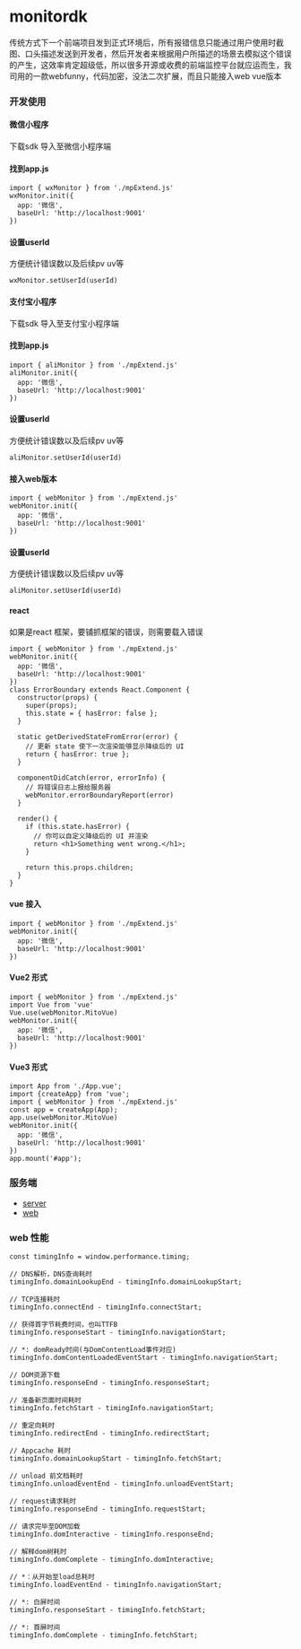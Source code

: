 # monitordk

传统方式下一个前端项目发到正式环境后，所有报错信息只能通过用户使用时截图、口头描述发送到开发者，然后开发者来根据用户所描述的场景去模拟这个错误的产生，这效率肯定超级低，所以很多开源或收费的前端监控平台就应运而生，我司用的一款webfunny，代码加密，没法二次扩展，而且只能接入web vue版本


### 开发使用

#### 微信小程序

下载sdk 导入至微信小程序端

#### 找到app.js

~~~
import { wxMonitor } from './mpExtend.js'
wxMonitor.init({
  app: '微信',
  baseUrl: 'http://localhost:9001'
})
~~~

#### 设置userId

方便统计错误数以及后续pv uv等

~~~
wxMonitor.setUserId(userId)
~~~

#### 支付宝小程序

下载sdk 导入至支付宝小程序端

#### 找到app.js

~~~
import { aliMonitor } from './mpExtend.js'
aliMonitor.init({
  app: '微信',
  baseUrl: 'http://localhost:9001'
})
~~~

#### 设置userId

方便统计错误数以及后续pv uv等

~~~
aliMonitor.setUserId(userId)
~~~

#### 接入web版本

~~~
import { webMonitor } from './mpExtend.js'
webMonitor.init({
  app: '微信',
  baseUrl: 'http://localhost:9001'
})
~~~

#### 设置userId

方便统计错误数以及后续pv uv等

~~~
aliMonitor.setUserId(userId)
~~~

#### react

如果是react 框架，要铺抓框架的错误，则需要载入错误

~~~
import { webMonitor } from './mpExtend.js'
webMonitor.init({
  app: '微信',
  baseUrl: 'http://localhost:9001'
})
class ErrorBoundary extends React.Component {
  constructor(props) {
    super(props);
    this.state = { hasError: false };
  }

  static getDerivedStateFromError(error) {
    // 更新 state 使下一次渲染能够显示降级后的 UI
    return { hasError: true };
  }

  componentDidCatch(error, errorInfo) {
    // 将错误日志上报给服务器
    webMonitor.errorBoundaryReport(error)
  }

  render() {
    if (this.state.hasError) {
      // 你可以自定义降级后的 UI 并渲染
      return <h1>Something went wrong.</h1>;
    }

    return this.props.children;
  }
}
~~~

#### vue 接入

~~~
import { webMonitor } from './mpExtend.js'
webMonitor.init({
  app: '微信',
  baseUrl: 'http://localhost:9001'
})
~~~

#### Vue2 形式

~~~
import { webMonitor } from './mpExtend.js'
import Vue from 'vue'
Vue.use(webMonitor.MitoVue)
webMonitor.init({
  app: '微信',
  baseUrl: 'http://localhost:9001'
})
~~~

#### Vue3 形式

~~~
import App from './App.vue';
import {createApp} from 'vue';
import { webMonitor } from './mpExtend.js'
const app = createApp(App);
app.use(webMonitor.MitoVue)
webMonitor.init({
  app: '微信',
  baseUrl: 'http://localhost:9001'
})
app.mount('#app');
~~~

### 服务端

- [server](https://github.com/fonitor/web-servers-monitor)
- [web](https://github.com/fonitor/web-monitor-admin)


### web 性能

~~~
const timingInfo = window.performance.timing;

// DNS解析，DNS查询耗时
timingInfo.domainLookupEnd - timingInfo.domainLookupStart;

// TCP连接耗时
timingInfo.connectEnd - timingInfo.connectStart;

// 获得首字节耗费时间，也叫TTFB
timingInfo.responseStart - timingInfo.navigationStart;

// *: domReady时间(与DomContentLoad事件对应)
timingInfo.domContentLoadedEventStart - timingInfo.navigationStart;

// DOM资源下载
timingInfo.responseEnd - timingInfo.responseStart;

// 准备新页面时间耗时
timingInfo.fetchStart - timingInfo.navigationStart;

// 重定向耗时
timingInfo.redirectEnd - timingInfo.redirectStart;

// Appcache 耗时
timingInfo.domainLookupStart - timingInfo.fetchStart;

// unload 前文档耗时
timingInfo.unloadEventEnd - timingInfo.unloadEventStart;

// request请求耗时
timingInfo.responseEnd - timingInfo.requestStart;

// 请求完毕至DOM加载
timingInfo.domInteractive - timingInfo.responseEnd;

// 解释dom树耗时
timingInfo.domComplete - timingInfo.domInteractive;

// *：从开始至load总耗时
timingInfo.loadEventEnd - timingInfo.navigationStart;

// *: 白屏时间
timingInfo.responseStart - timingInfo.fetchStart;

// *: 首屏时间
timingInfo.domComplete - timingInfo.fetchStart;
~~~
